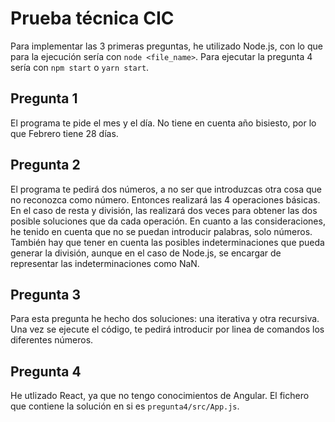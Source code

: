 # Prueba técnica CIC
Para implementar las 3 primeras preguntas, he utilizado Node.js, con lo que para la ejecución sería con ```node <file_name>```.
Para ejecutar la pregunta 4 sería con ```npm start``` o ```yarn start```.

## Pregunta 1
El programa te pide el mes y el día. No tiene en cuenta año bisiesto, por lo que Febrero tiene 28 días.

## Pregunta 2
El programa te pedirá dos números, a no ser que introduzcas otra cosa que no reconozca como número. Entonces realizará las 4 operaciones básicas.
En el caso de resta y división, las realizará dos veces para obtener las dos posible soluciones que da cada operación.
En cuanto a las consideraciones, he tenido en cuenta que no se puedan introducir palabras, solo números. También hay que tener en cuenta las posibles indeterminaciones que pueda generar la división, aunque en el caso de Node.js, se encargar de representar las indeterminaciones como NaN.

## Pregunta 3
Para esta pregunta he hecho dos soluciones: una iterativa y otra recursiva.
Una vez se ejecute el código, te pedirá introducir por linea de comandos los diferentes números.

## Pregunta 4
He utlizado React, ya que no tengo conocimientos de Angular. El fichero que contiene la solución en si es ```pregunta4/src/App.js```.
